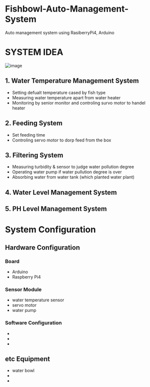 # Fishbowl-Auto-Management-System
Auto management system using RasiberryPi4, Arduino


# SYSTEM IDEA

![image](https://user-images.githubusercontent.com/81907470/197466414-c1bfe1f7-9bcd-4f10-b52c-d9b15ba873e8.png)


## 1. Water Temperature Management System

  - Setting defualt temperature cased by fish type
  - Measuring water temperature apart from water heater
  - Monitoring by senior monitor and controling survo motor to handel heater
  
## 2. Feeding System

  - Set feeding time
  - Controling servo motor to dorp feed from the box
  
## 3. Filtering System

  - Measuring turbidity & sensor to judge water pollution degree
  - Operating water pump if water pullution degree is over
  - Absorbing water from water tank (which planted water plant)
  
## 4. Water Level Management System
## 5. PH Level Management System

# System Configuration

## Hardware Configuration

### Board

- Arduino
- Raspberry Pi4

### Sensor Module

- water temperature sensor
- servo motor
- water pump

### Software Configuration

-
-
-

## etc Equipment

- water bowl
-
-




